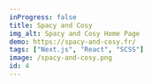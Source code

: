 ```yaml
---
inProgress: false
title: Spacy and Cosy
img_alt: Spacy and Cosy Home Page
demo: https://spacy-and-cosy.fr/
tags: ["Next.js", "React", "SCSS"]
image: /spacy-and-cosy.png
id: 4
---
```

